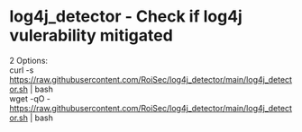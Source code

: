 # log4j_detector - Check if log4j vulerability mitigated


2 Options:
<br>
curl -s https://raw.githubusercontent.com/RoiSec/log4j_detector/main/log4j_detector.sh | bash<br>
wget -qO - https://raw.githubusercontent.com/RoiSec/log4j_detector/main/log4j_detector.sh | bash<br>